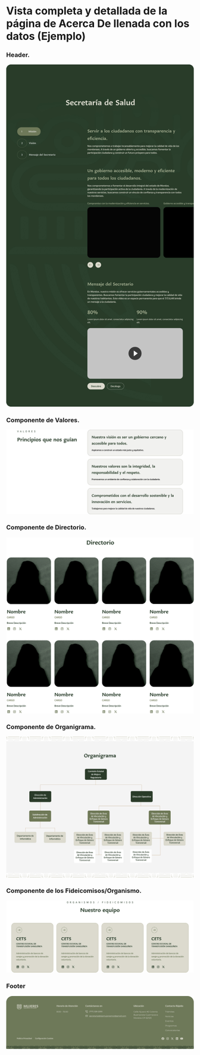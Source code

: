 # Vista completa y detallada de la página de Acerca De llenada con los datos (Ejemplo)

### Header.
![](img/34.jpg)

### Componente de Valores.
![](img/35.jpg)

### Componente de Directorio.
![](img/07.jpg)

### Componente de Organigrama.
![](img/36.jpg)

### Componente de los Fideicomisos/Organismo.
![](img/29.jpg)

### Footer
![](img/19.jpg)